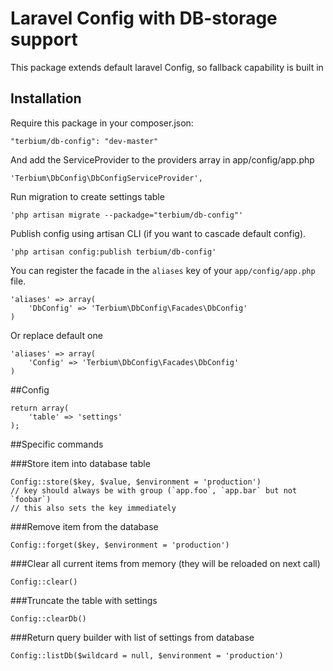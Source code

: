# Laravel Config with DB-storage support
This package extends default laravel Config, so fallback capability is built in

## Installation
Require this package in your composer.json:

    "terbium/db-config": "dev-master"

And add the ServiceProvider to the providers array in app/config/app.php

    'Terbium\DbConfig\DbConfigServiceProvider',

Run migration to create settings table

    'php artisan migrate --packadge="terbium/db-config"'

Publish config using artisan CLI (if you want to cascade default config).

    'php artisan config:publish terbium/db-config'

You can register the facade in the `aliases` key of your `app/config/app.php` file.

~~~
'aliases' => array(
    'DbConfig' => 'Terbium\DbConfig\Facades\DbConfig'
)
~~~

Or replace default one
~~~
'aliases' => array(
    'Config' => 'Terbium\DbConfig\Facades\DbConfig'
)
~~~


##Config

    return array(
        'table' => 'settings'
    );


##Specific commands

###Store item into database table

    Config::store($key, $value, $environment = 'production') 
    // key should always be with group (`app.foo`, `app.bar` but not `foobar`)
    // this also sets the key immediately

###Remove item from the database

    Config::forget($key, $environment = 'production')

###Clear all current items from memory (they will be reloaded on next call)

    Config::clear()

###Truncate the table with settings

    Config::clearDb()

###Return query builder with list of settings from database

    Config::listDb($wildcard = null, $environment = 'production')

